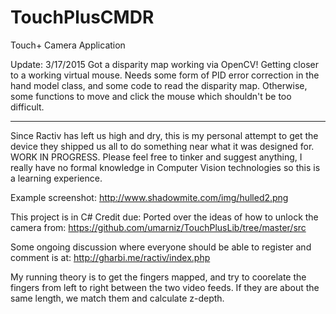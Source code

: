 # TouchPlusCMDR
Touch+ Camera Application 

Update: 3/17/2015
Got a disparity map working via OpenCV! Getting closer to a working virtual mouse. Needs some form of PID error correction
in the hand model class, and some code to read the disparity map. Otherwise, some functions to move and click the mouse 
which shouldn't be too difficult.

---------------

Since Ractiv has left us high and dry, this is my personal attempt to get the device they shipped us all to do something
near what it was designed for. WORK IN PROGRESS. Please feel free to tinker and suggest anything, I really have no formal
knowledge in Computer Vision technologies so this is a learning experience.

Example screenshot: http://www.shadowmite.com/img/hulled2.png

This project is in C# 
Credit due: Ported over the ideas of how to unlock the camera from: https://github.com/umarniz/TouchPlusLib/tree/master/src

Some ongoing discussion where everyone should be able to register and comment is at: http://gharbi.me/ractiv/index.php

My running theory is to get the fingers mapped, and try to coorelate the fingers from left to right between the two video 
feeds. If they are about the same length, we match them and calculate z-depth.
